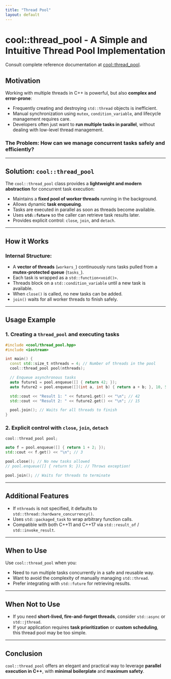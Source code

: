 ```yaml
---
title: "Thread Pool"
layout: default
---
```


# cool::thread_pool - A Simple and Intuitive Thread Pool Implementation

Consult complete reference documentation at [cool::thread_pool](doc_thread_pool.html).

## Motivation

Working with multiple threads in C++ is powerful, but also **complex and error-prone**:

- Frequently creating and destroying `std::thread` objects is inefficient.
- Manual synchronization using `mutex`, `condition_variable`, and lifecycle management requires care.
- Developers often just want to **run multiple tasks in parallel**, without dealing with low-level thread management.

### The Problem: How can we manage concurrent tasks safely and efficiently?

---

## Solution: `cool::thread_pool`

The `cool::thread_pool` class provides a **lightweight and modern abstraction** for concurrent task execution:

- Maintains a **fixed pool of worker threads** running in the background.
- Allows dynamic **task enqueuing**.
- Tasks are executed in parallel as soon as threads become available.
- Uses **`std::future`** so the caller can retrieve task results later.
- Provides explicit control: `close`, `join`, and `detach`.

---

## How it Works

### Internal Structure:

- A **vector of threads** (`workers_`) continuously runs tasks pulled from a **mutex-protected queue** (`tasks_`).
- Each task is wrapped as a `std::function<void()>`.
- Threads block on a `std::condition_variable` until a new task is available.
- When `close()` is called, no new tasks can be added.
- `join()` waits for all worker threads to finish safely.

---

## Usage Example

### 1. Creating a `thread_pool` and executing tasks

```cpp
#include <cool/thread_pool.hpp>
#include <iostream>

int main() {
  const std::size_t nthreads = 4; // Number of threads in the pool
  cool::thread_pool pool(nthreads);

  // Enqueue asynchronous tasks
  auto future1 = pool.enqueue([] { return 42; });
  auto future2 = pool.enqueue([](int a, int b) { return a + b; }, 10, 5);

  std::cout << "Result 1: " << future1.get() << "\n"; // 42
  std::cout << "Result 2: " << future2.get() << "\n"; // 15

  pool.join(); // Waits for all threads to finish
}
```

### 2. Explicit control with `close`, `join`, `detach`

```cpp
cool::thread_pool pool;

auto f = pool.enqueue([] { return 1 + 2; });
std::cout << f.get() << "\n"; // 3

pool.close(); // No new tasks allowed
// pool.enqueue([] { return 9; }); // Throws exception!

pool.join(); // Waits for threads to terminate
```

---

## Additional Features

- If `nthreads` is not specified, it defaults to `std::thread::hardware_concurrency()`.
- Uses `std::packaged_task` to wrap arbitrary function calls.
- Compatible with both C++11 and C++17 via `std::result_of` / `std::invoke_result`.

---

## When to Use

Use `cool::thread_pool` when you:

- Need to run multiple tasks concurrently in a safe and reusable way.
- Want to avoid the complexity of manually managing `std::thread`.
- Prefer integrating with `std::future` for retrieving results.

---

## When **Not** to Use

- If you need **short-lived, fire-and-forget threads**, consider `std::async` or `std::jthread`.
- If your application requires **task prioritization** or **custom scheduling**, this thread pool may be too simple.

---

## Conclusion

`cool::thread_pool` offers an elegant and practical way to leverage **parallel execution in C++**, with **minimal boilerplate** and **maximum safety**.
